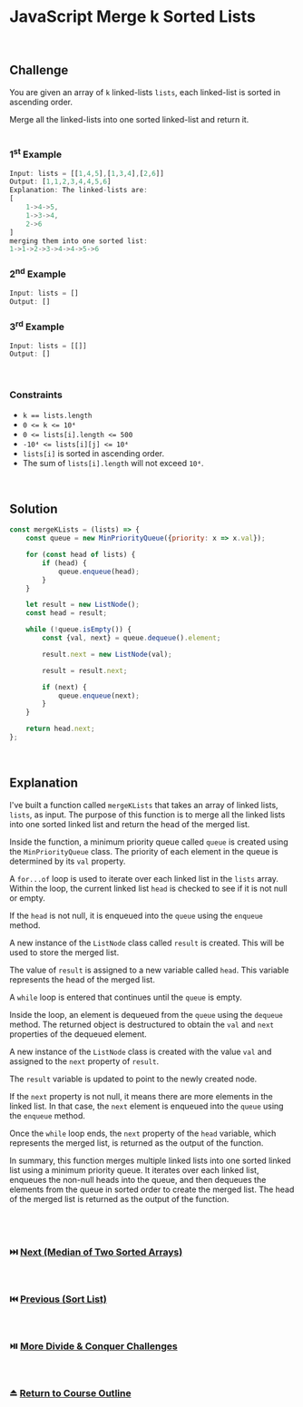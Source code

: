 # JavaScript Merge k Sorted Lists
<br/>

## Challenge
You are given an array of `k` linked-lists `lists`, each linked-list is sorted in ascending order.

Merge all the linked-lists into one sorted linked-list and return it.
<br/>
<br/>

### 1<sup>st</sup> Example

```JavaScript
Input: lists = [[1,4,5],[1,3,4],[2,6]]
Output: [1,1,2,3,4,4,5,6]
Explanation: The linked-lists are:
[
    1->4->5,
    1->3->4,
    2->6
]
merging them into one sorted list:
1->1->2->3->4->4->5->6
```

### 2<sup>nd</sup> Example

```JavaScript
Input: lists = []
Output: []
```

### 3<sup>rd</sup> Example

```JavaScript
Input: lists = [[]]
Output: []
```

<br/>

### Constraints

- `k == lists.length`
- `0 <= k <= 10⁴`
- `0 <= lists[i].length <= 500`
- `-10⁴ <= lists[i][j] <= 10⁴`
- `lists[i]` is sorted in ascending order.
- The sum of `lists[i].length` will not exceed `10⁴`.

<br/>

## Solution

```JavaScript
const mergeKLists = (lists) => {
    const queue = new MinPriorityQueue({priority: x => x.val});

    for (const head of lists) {
        if (head) {
            queue.enqueue(head);
        }
    }

    let result = new ListNode();
    const head = result;

    while (!queue.isEmpty()) {
        const {val, next} = queue.dequeue().element;

        result.next = new ListNode(val);

        result = result.next;

        if (next) {
            queue.enqueue(next);
        }
    }

    return head.next;
};
```

<br/>

## Explanation

I've built a function called `mergeKLists` that takes an array of linked lists, `lists`, as input. The purpose of this function is to merge all the linked lists into one sorted linked list and return the head of the merged list.
<br/>

Inside the function, a minimum priority queue called `queue` is created using the `MinPriorityQueue` class. The priority of each element in the queue is determined by its `val` property.
<br/>

A `for...of` loop is used to iterate over each linked list in the `lists` array. Within the loop, the current linked list `head` is checked to see if it is not null or empty.
<br/>

If the `head` is not null, it is enqueued into the `queue` using the `enqueue` method.
<br/>

A new instance of the `ListNode` class called `result` is created. This will be used to store the merged list.
<br/>

The value of `result` is assigned to a new variable called `head`. This variable represents the head of the merged list.
<br/>

A `while` loop is entered that continues until the `queue` is empty.
<br/>

Inside the loop, an element is dequeued from the `queue` using the `dequeue` method. The returned object is destructured to obtain the `val` and `next` properties of the dequeued element.
<br/>

A new instance of the `ListNode` class is created with the value `val` and assigned to the `next` property of `result`.
<br/>

The `result` variable is updated to point to the newly created node.
<br/>

If the `next` property is not null, it means there are more elements in the linked list. In that case, the `next` element is enqueued into the `queue` using the `enqueue` method.
<br/>

Once the `while` loop ends, the `next` property of the `head` variable, which represents the merged list, is returned as the output of the function.
<br/>

In summary, this function merges multiple linked lists into one sorted linked list using a minimum priority queue. It iterates over each linked list, enqueues the non-null heads into the queue, and then dequeues the elements from the queue in sorted order to create the merged list. The head of the merged list is returned as the output of the function.
<br/>
<br/>
<br/>
<br/>

### :next_track_button: [Next (Median of Two Sorted Arrays)][Next]
<br/>

### :previous_track_button: [Previous (Sort List)][Previous]
<br/>

### :play_or_pause_button: [More Divide & Conquer Challenges][More]
<br/>

### :eject_button: [Return to Course Outline][Return]
<br/>

[Next]: https://github.com/Superklok/JavaScriptDivideAndConquer/blob/main/JavaScriptMedianOfTwoSortedArrays.md
[Previous]: https://github.com/Superklok/JavaScriptDivideAndConquer/blob/main/JavaScriptSortList.md
[More]: https://github.com/Superklok/JavaScriptDivideAndConquer
[Return]: https://github.com/Superklok/LearnJavaScript